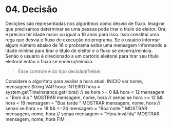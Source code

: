 # 04. Decisão

Decições são representadas nos algoritmos como desvio de fluxo.
Imagine que precisamos determinar se uma pessoa pode tirar o título de eleitor.
Ora, é preciso ter idade maior ou igual a 16 anos para isso.
Isso constitui uma rega que desvia o fluxo de execução do programa.
Se o usuário informar algum número abaixo de 16 o probrama exibe uma mensagem
informando a idade mínima para tirar o título de eleitor e o fluxo se encerra/reinicia.
Senão o usuário é direcionado a um cartório eleitoral para tirar seu título eleitoral 
então o fluxo se encerra/reinicia.
> Esse controle é do tipo decisão(if/else)

Considere o algoritmo para avaliar a hora atual:
INICIO
  var nome, mensagem: String
  VAR hora: INTEIRO
  hora = system.getTimeInstance.getHora()
  // se hora >= 0 && hora < 12 
  mensagem = "Bom dia "
  MOSTRAR mensagem, nome, hora
  // senao se hora >= 12 && hora < 18
  mensagem = "Boa tarde "
  MOSTRAR mensagem, nome, hora
  // senao se hora >= 18 && <=24
  mensagem = "Boa noite "
  MOSTRAR mensagem, nome, hora
  // senao
  mensagem = "Hora inválida"
  MOSTRAR mensagem, nome, hora
FIM
